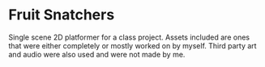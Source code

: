 # Fruit Snatchers
Single scene 2D platformer for a class project. Assets included are ones that were either completely or mostly worked on by myself. Third party art and audio were also used and were not made by me.
